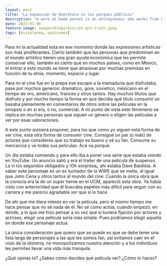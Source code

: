 ```yaml
---
layout: post
title: "La expanción de Querétaro vs los parques públicos"
description: "A work at home parent is an entrepreneur who works from home and integrates parenting into his or her business activities."
date: 2023-01-06
feature_image: images/blogs/misc/p1-qro-trash.jpeg
tags: [miscelanea, opiniones]
---
```

Para mí la actualidad esta en ese momento donde las expresiones artísticas son más proliferantes. Cierto también que las personas que predominan en el mundo artístico tienen una gran ayuda económica que les permite conservar ello, también es cierto que en muchos paises, como en México, el entrar a este mundo se tiene que atravesar por muchas premisas en función de tu etnia, momento, espacio y lugar. 

<!--more-->
Para mi el cine fue en la prepa ese escape a la mamaduria que disfrutaba, pase por muchos generos: dramático, gore, sovietico, méxicano en el tiempo de oro, americano, frances y otros tantos. Hay muchos títulos que disfruto y por mucho tiempo la forma en que decidía qué titulo consumir se basaba plenamente en comentarios de otros sobre las películas en la sinopsis o en si era, o no, comercial. A mi punto de vista este fenómeno se replica en muchas personas que siguen un género o eligen las peliculas a ver por esas valoraciones. 

A este punto quisiera proponer, para los que como yo siguen esta forma de ver cine, esta otra forma de consumir cine. Consigue un par (o más) de actores que consideres que su trabajo es bueno y sé su fan. Consume su mercancia y ve todas sus películas. Acá va porqué.

Un día estaba comiendo y para ello iba a poner una serie que estaba viendo en YouTube. Un anuncio salió y era el trailer de una película de suspenso. La vi los segundos obligados y !Oh sorpresa¡, ahí estaba Dave Bautista. A saber este personaje es un ex luchador de la WWE que se metío, al igual que John Cena y otros tantos al mundo del cine. Cuando la única obra que le conocía era la de un super heroe en el UCM, apareció esta obra. Ya había visto con anterioridad que él buscaba papeles más difícil para seguir con su carrera y me parecío agradable ver que sí lo hace. 

De ahí que me diera interes en ver la película, pero al mismo tiempo me hace pensar que no sé nada de él. No sé cómo actúa, cuándo empezó, en dónde, a lo que me hizo pensar a su vez que si tuviera fijación por actores y actrises, elegir una película sería más simple. Pues podríamos elegír aquella en donde ese personaje actua. 

La única consideración que quiero que se quede es que se debe tener una lista larga de personajes a las que les somos fan, así evitamos caer en el visio de la idolotría, no monopolizamos nuestra atención y a los individuos les permites llevar una vida más tranquila


¿Qué opinas tú? ¿Sabes cómo decides qué pelicula ver? ¿Cómo lo haces?